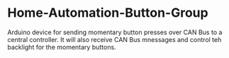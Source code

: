 # Home-Automation-Button-Group
Arduino device for sending momentary button presses over CAN Bus to a central controller.  It will also receive CAN Bus mnessages and control teh backlight for the momentary buttons.
